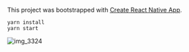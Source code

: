 This project was bootstrapped with [Create React Native App](https://github.com/react-community/create-react-native-app).

```
yarn install 
yarn start
```

![img_3324](https://user-images.githubusercontent.com/1598461/31305808-56082304-aaff-11e7-8a3f-5c124918bbb7.png)
